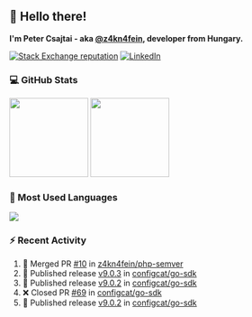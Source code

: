 ## 👋 Hello there!

**I'm Peter Csajtai - aka [@z4kn4fein](https://github.com/z4kn4fein), developer from Hungary.**

[![Stack Exchange reputation](https://img.shields.io/stackexchange/stackoverflow/r/8700582?color=orange&label=reputation&logo=stackoverflow&style=for-the-badge)](https://stackoverflow.com/users/8700582)
[![LinkedIn](https://img.shields.io/badge/linkedin-%230077B5.svg?style=for-the-badge&logo=linkedin&logoColor=white)](https://www.linkedin.com/in/csajtai-p%C3%A9ter-45395341/)

### 💻 GitHub Stats

<div>
  <img height="140px" src="https://github-readme-stats-pcsajtai.vercel.app/api?username=z4kn4fein&show_icons=true&hide_border=true&count_private=true&custom_title=Stats&theme=dracula&line_height=24&hide_title=true">
  <img height="140px" src="https://streak-stats.demolab.com?user=z4kn4fein&theme=dracula&hide_border=true">
  
</div>

### :toolbox: Most Used Languages

<img src="https://github-readme-stats-pcsajtai.vercel.app/api/top-langs/?username=z4kn4fein&theme=dracula&hide_border=true&layout=compact&langs_count=8&hide_title=true">

### :zap: Recent Activity

<!--START_SECTION:activity-->
1. 🎉 Merged PR [#10](https://github.com/z4kn4fein/php-semver/pull/10) in [z4kn4fein/php-semver](https://github.com/z4kn4fein/php-semver)
2. 🚀 Published release [v9.0.3](https://github.com/configcat/go-sdk/releases/tag/v9.0.3) in [configcat/go-sdk](https://github.com/configcat/go-sdk)
3. 🚀 Published release [v9.0.2](https://github.com/configcat/go-sdk/releases/tag/v9.0.2) in [configcat/go-sdk](https://github.com/configcat/go-sdk)
4. ❌ Closed PR [#69](https://github.com/configcat/go-sdk/pull/69) in [configcat/go-sdk](https://github.com/configcat/go-sdk)
5. 🚀 Published release [v9.0.2](https://github.com/configcat/go-sdk/releases/tag/v9.0.2) in [configcat/go-sdk](https://github.com/configcat/go-sdk)
<!--END_SECTION:activity-->
